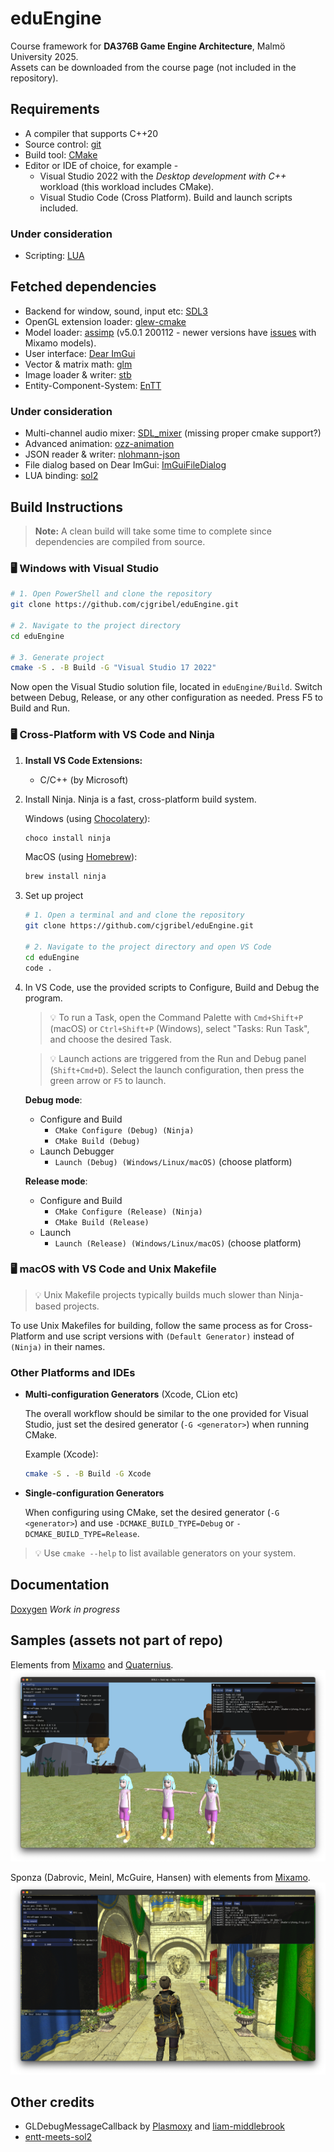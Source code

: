 # eduEngine

Course framework for **DA376B Game Engine Architecture**, Malmö University 2025.  
Assets can be downloaded from the course page (not included in the repository).  

## Requirements

- A compiler that supports C++20
- Source control: [git](https://git-scm.com/)
- Build tool: [CMake](https://cmake.org/)
- Editor or IDE of choice, for example -
  - Visual Studio 2022 with the _Desktop development with C++_ workload (this workload includes CMake).
  - Visual Studio Code (Cross Platform). Build and launch scripts included.

### Under consideration

- Scripting: [LUA](https://www.lua.org/)

## Fetched dependencies

- Backend for window, sound, input etc: [SDL3](https://github.com/libsdl-org/SDL)
- OpenGL extension loader: [glew-cmake](https://github.com/Perlmint/glew-cmake)
- Model loader: [assimp](https://github.com/assimp/assimp) (v5.0.1 200112 - newer versions have [issues](https://github.com/assimp/assimp/issues/4620) with Mixamo models).
- User interface: [Dear ImGui](https://github.com/ocornut/imgui)
- Vector & matrix math: [glm](https://github.com/g-truc/glm)
- Image loader & writer: [stb](https://github.com/nothings/stb)
- Entity-Component-System: [EnTT](https://github.com/skypjack/entt)

### Under consideration

- Multi-channel audio mixer: [SDL_mixer](https://github.com/libsdl-org/SDL_mixer) (missing proper cmake support?)
- Advanced animation: [ozz-animation](https://guillaumeblanc.github.io/ozz-animation/)
- JSON reader & writer: [nlohmann-json](https://github.com/nlohmann/json)
- File dialog based on Dear ImGui: [ImGuiFileDialog](https://github.com/aiekick/ImGuiFileDialog)
- LUA binding: [sol2](https://github.com/ThePhD/sol2)

## Build Instructions
> **Note:** A clean build will take some time to complete since dependencies are compiled from source.

### 🖥️ Windows with Visual Studio

```sh
# 1. Open PowerShell and clone the repository
git clone https://github.com/cjgribel/eduEngine.git

# 2. Navigate to the project directory
cd eduEngine

# 3. Generate project
cmake -S . -B Build -G "Visual Studio 17 2022"
```
Now open the Visual Studio solution file, located in `eduEngine/Build`. 
Switch between Debug, Release, or any other configuration as needed. 
Press F5 to Build and Run.

### 🖥️ Cross-Platform with VS Code and Ninja

1. **Install VS Code Extensions:**
   - C/C++ (by Microsoft)

2. Install Ninja. Ninja is a fast, cross-platform build system.
   
   Windows (using [Chocolatery](https://chocolatey.org/install)):
   ```sh
   choco install ninja
   ```
   MacOS (using [Homebrew](https://brew.sh/)):
   ```sh
   brew install ninja
   ```
4. Set up project
   ```sh
   # 1. Open a terminal and and clone the repository
   git clone https://github.com/cjgribel/eduEngine.git

   # 2. Navigate to the project directory and open VS Code
   cd eduEngine
   code .
   ```
5. In VS Code, use the provided scripts to Configure, Build and Debug the program.  

   > 💡 To run a Task, open the Command Palette with `Cmd+Shift+P` (macOS) or `Ctrl+Shift+P` (Windows), select "Tasks: Run Task", and choose the desired Task.

   > 💡 Launch actions are triggered from the Run and Debug panel (`Shift+Cmd+D`). Select the launch configuration, then press the green arrow or `F5` to launch.

   **Debug mode**:
   - Configure and Build
     - `CMake Configure (Debug) (Ninja)`
     - `CMake Build (Debug)`
   - Launch Debugger
     - `Launch (Debug) (Windows/Linux/macOS)` (choose platform)

   **Release mode**:
   - Configure and Build
     - `CMake Configure (Release) (Ninja)`
     - `CMake Build (Release)`
   - Launch
     - `Launch (Release) (Windows/Linux/macOS)` (choose platform)

### 🖥️ macOS with VS Code and Unix Makefile

> 💡 Unix Makefile projects typically builds much slower than Ninja-based projects.

To use Unix Makefiles for building, follow the same process as for Cross-Platform and use script versions with `(Default Generator)` instead of `(Ninja)` in their names.

### Other Platforms and IDEs

- **Multi-configuration Generators** (Xcode, CLion etc)
  
  The overall workflow should be similar to the one provided for Visual Studio, just set the desired generator (`-G <generator>`) when running CMake.
  
  Example (Xcode):
  ```sh
  cmake -S . -B Build -G Xcode
  ```
- **Single-configuration Generators**
  
  When configuring using CMake, set the desired generator (`-G <generator>`) and use `-DCMAKE_BUILD_TYPE=Debug` or `-DCMAKE_BUILD_TYPE=Release`.

> 💡 Use `cmake --help` to list available generators on your system.

## Documentation

[Doxygen](https://cjgribel.github.io/eduEngine/) _Work in progress_


## Samples (assets not part of repo)
Elements from [Mixamo](https://www.mixamo.com/) and [Quaternius](https://quaternius.com/).  
![example1](sample1.png)  

Sponza (Dabrovic, Meinl, McGuire, Hansen) with elements from [Mixamo](https://www.mixamo.com/).  
![example1](sample4.png)  

<!--
[Tarisland by Doctor A.](https://sketchfab.com/3d-models/tarisland-dragon-high-poly-ecf63885166c40e2bbbcdf11cd14e65f)  
![example2](sample2.png)  
-->

## Other credits
- GLDebugMessageCallback by [Plasmoxy](https://gist.github.com/Plasmoxy/aec637b85e306f671339dcfd509efc82) and [liam-middlebrook](https://gist.github.com/liam-middlebrook/c52b069e4be2d87a6d2f)
- [entt-meets-sol2](https://github.com/skaarj1989/entt-meets-sol2)
